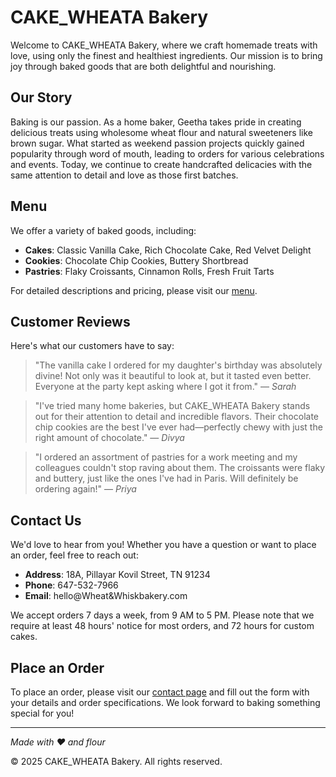 
# CAKE_WHEATA Bakery

Welcome to CAKE_WHEATA Bakery, where we craft homemade treats with love, using only the finest and healthiest ingredients. Our mission is to bring joy through baked goods that are both delightful and nourishing.

## Our Story

Baking is our passion. As a home baker, Geetha takes pride in creating delicious treats using wholesome wheat flour and natural sweeteners like brown sugar. What started as weekend passion projects quickly gained popularity through word of mouth, leading to orders for various celebrations and events. Today, we continue to create handcrafted delicacies with the same attention to detail and love as those first batches.

## Menu

We offer a variety of baked goods, including:

- **Cakes**: Classic Vanilla Cake, Rich Chocolate Cake, Red Velvet Delight
- **Cookies**: Chocolate Chip Cookies, Buttery Shortbread
- **Pastries**: Flaky Croissants, Cinnamon Rolls, Fresh Fruit Tarts

For detailed descriptions and pricing, please visit our [menu](https://deepigu.github.io/cake-wheata/#menu).

## Customer Reviews

Here's what our customers have to say:

> "The vanilla cake I ordered for my daughter's birthday was absolutely divine! Not only was it beautiful to look at, but it tasted even better. Everyone at the party kept asking where I got it from." — *Sarah*

> "I've tried many home bakeries, but CAKE_WHEATA Bakery stands out for their attention to detail and incredible flavors. Their chocolate chip cookies are the best I've ever had—perfectly chewy with just the right amount of chocolate." — *Divya*

> "I ordered an assortment of pastries for a work meeting and my colleagues couldn't stop raving about them. The croissants were flaky and buttery, just like the ones I've had in Paris. Will definitely be ordering again!" — *Priya*

## Contact Us

We'd love to hear from you! Whether you have a question or want to place an order, feel free to reach out:

- **Address**: 18A, Pillayar Kovil Street, TN 91234
- **Phone**: 647-532-7966
- **Email**: hello@Wheat&Whiskbakery.com

We accept orders 7 days a week, from 9 AM to 5 PM. Please note that we require at least 48 hours' notice for most orders, and 72 hours for custom cakes.

## Place an Order

To place an order, please visit our [contact page](https://deepigu.github.io/cake-wheata/#contact) and fill out the form with your details and order specifications. We look forward to baking something special for you!

---

*Made with ❤️ and flour*

© 2025 CAKE_WHEATA Bakery. All rights reserved.
